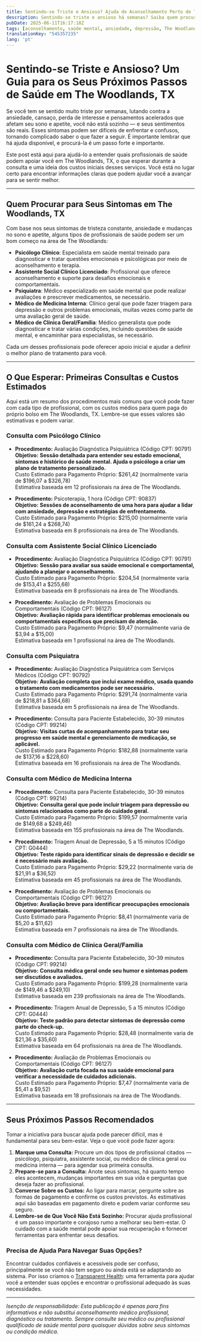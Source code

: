 ```yaml
---
title: Sentindo-se Triste e Ansioso? Ajuda de Aconselhamento Perto de The Woodlands, TX  
description: Sentindo-se triste e ansioso há semanas? Saiba quem procurar para aconselhamento em The Woodlands, TX, e como podem ser os custos iniciais.  
pubDate: 2025-06-11T16:17:18Z
tags: [aconselhamento, saúde mental, ansiedade, depressão, The Woodlands TX, terapia, transparência de custos]
translationKey: "545357235"
lang: 'pt'
---
```


# Sentindo-se Triste e Ansioso? Um Guia para os Seus Próximos Passos de Saúde em The Woodlands, TX

Se você tem se sentido muito triste por semanas, lutando contra a ansiedade, cansaço, perda de interesse e pensamentos acelerados que afetam seu sono e apetite, você não está sozinho — e seus sentimentos são reais. Esses sintomas podem ser difíceis de enfrentar e confusos, tornando complicado saber o que fazer a seguir. É importante lembrar que há ajuda disponível, e procurá-la é um passo forte e importante.

Este post está aqui para ajudá-lo a entender quais profissionais de saúde podem apoiar você em The Woodlands, TX, o que esperar durante a consulta e uma ideia dos custos iniciais desses serviços. Você está no lugar certo para encontrar informações claras que podem ajudar você a avançar para se sentir melhor.

---

## Quem Procurar para Seus Sintomas em The Woodlands, TX

Com base nos seus sintomas de tristeza constante, ansiedade e mudanças no sono e apetite, alguns tipos de profissionais de saúde podem ser um bom começo na área de The Woodlands:

- **Psicólogo Clínico**: Especialista em saúde mental treinado para diagnosticar e tratar questões emocionais e psicológicas por meio de aconselhamento e terapia.
- **Assistente Social Clínico Licenciado**: Profissional que oferece aconselhamento e suporte para desafios emocionais e comportamentais.
- **Psiquiatra**: Médico especializado em saúde mental que pode realizar avaliações e prescrever medicamentos, se necessário.
- **Médico de Medicina Interna**: Clínico geral que pode fazer triagem para depressão e outros problemas emocionais, muitas vezes como parte de uma avaliação geral de saúde.
- **Médico de Clínica Geral/Família**: Médico generalista que pode diagnosticar e tratar várias condições, incluindo questões de saúde mental, e encaminhar para especialistas, se necessário.

Cada um desses profissionais pode oferecer apoio inicial e ajudar a definir o melhor plano de tratamento para você.

---

## O Que Esperar: Primeiras Consultas e Custos Estimados

Aqui está um resumo dos procedimentos mais comuns que você pode fazer com cada tipo de profissional, com os custos médios para quem paga do próprio bolso em The Woodlands, TX. Lembre-se que esses valores são estimativas e podem variar.

### Consulta com Psicólogo Clínico

- **Procedimento:** Avaliação Diagnóstica Psiquiátrica (Código CPT: 90791)  
  **Objetivo:** **Sessão detalhada para entender seu estado emocional, sintomas e histórico de saúde mental. Ajuda o psicólogo a criar um plano de tratamento personalizado.**   
  Custo Estimado para Pagamento Próprio: $261,42 (normalmente varia de $196,07 a $326,78)  
  Estimativa baseada em 12 profissionais na área de The Woodlands.

- **Procedimento:** Psicoterapia, 1 hora (Código CPT: 90837)  
  **Objetivo:** **Sessões de aconselhamento de uma hora para ajudar a lidar com ansiedade, depressão e estratégias de enfrentamento.**   
  Custo Estimado para Pagamento Próprio: $215,00 (normalmente varia de $161,24 a $268,74)  
  Estimativa baseada em 8 profissionais na área de The Woodlands.

### Consulta com Assistente Social Clínico Licenciado

- **Procedimento:** Avaliação Diagnóstica Psiquiátrica (Código CPT: 90791)  
  **Objetivo:** **Sessão para avaliar sua saúde emocional e comportamental, ajudando a planejar o aconselhamento.**  
  Custo Estimado para Pagamento Próprio: $204,54 (normalmente varia de $153,41 a $255,68)  
  Estimativa baseada em 8 profissionais na área de The Woodlands.

- **Procedimento:** Avaliação de Problemas Emocionais ou Comportamentais (Código CPT: 96127)  
  **Objetivo:** **Avaliação rápida para identificar problemas emocionais ou comportamentais específicos que precisam de atenção.**  
  Custo Estimado para Pagamento Próprio: $9,47 (normalmente varia de $3,94 a $15,00)  
  Estimativa baseada em 1 profissional na área de The Woodlands.

### Consulta com Psiquiatra

- **Procedimento:** Avaliação Diagnóstica Psiquiátrica com Serviços Médicos (Código CPT: 90792)  
  **Objetivo:** **Avaliação completa que inclui exame médico, usada quando o tratamento com medicamentos pode ser necessário.**  
  Custo Estimado para Pagamento Próprio: $291,74 (normalmente varia de $218,81 a $364,68)  
  Estimativa baseada em 5 profissionais na área de The Woodlands.

- **Procedimento:** Consulta para Paciente Estabelecido, 30-39 minutos (Código CPT: 99214)  
  **Objetivo:** **Visitas curtas de acompanhamento para tratar seu progresso em saúde mental e gerenciamento de medicação, se aplicável.**  
  Custo Estimado para Pagamento Próprio: $182,88 (normalmente varia de $137,16 a $228,60)  
  Estimativa baseada em 16 profissionais na área de The Woodlands.

### Consulta com Médico de Medicina Interna

- **Procedimento:** Consulta para Paciente Estabelecido, 30-39 minutos (Código CPT: 99214)  
  **Objetivo:** **Consulta geral que pode incluir triagem para depressão ou sintomas relacionados como parte do cuidado geral.**  
  Custo Estimado para Pagamento Próprio: $199,57 (normalmente varia de $149,68 a $249,46)  
  Estimativa baseada em 155 profissionais na área de The Woodlands.

- **Procedimento:** Triagem Anual de Depressão, 5 a 15 minutos (Código CPT: G0444)  
  **Objetivo:** **Teste rápido para identificar sinais de depressão e decidir se é necessário mais avaliação.**  
  Custo Estimado para Pagamento Próprio: $29,22 (normalmente varia de $21,91 a $36,52)  
  Estimativa baseada em 45 profissionais na área de The Woodlands.

- **Procedimento:** Avaliação de Problemas Emocionais ou Comportamentais (Código CPT: 96127)  
  **Objetivo:** **Avaliação breve para identificar preocupações emocionais ou comportamentais.**  
  Custo Estimado para Pagamento Próprio: $8,41 (normalmente varia de $5,20 a $11,62)  
  Estimativa baseada em 7 profissionais na área de The Woodlands.

### Consulta com Médico de Clínica Geral/Família

- **Procedimento:** Consulta para Paciente Estabelecido, 30-39 minutos (Código CPT: 99214)  
  **Objetivo:** **Consulta médica geral onde seu humor e sintomas podem ser discutidos e avaliados.**  
  Custo Estimado para Pagamento Próprio: $199,28 (normalmente varia de $149,46 a $249,10)  
  Estimativa baseada em 239 profissionais na área de The Woodlands.

- **Procedimento:** Triagem Anual de Depressão, 5 a 15 minutos (Código CPT: G0444)  
  **Objetivo:** **Teste padrão para detectar sintomas de depressão como parte do check-up.**  
  Custo Estimado para Pagamento Próprio: $28,48 (normalmente varia de $21,36 a $35,60)  
  Estimativa baseada em 64 profissionais na área de The Woodlands.

- **Procedimento:** Avaliação de Problemas Emocionais ou Comportamentais (Código CPT: 96127)  
  **Objetivo:** **Avaliação curta focada na sua saúde emocional para verificar a necessidade de cuidados adicionais.**  
  Custo Estimado para Pagamento Próprio: $7,47 (normalmente varia de $5,41 a $9,52)  
  Estimativa baseada em 18 profissionais na área de The Woodlands.

---

## Seus Próximos Passos Recomendados

Tomar a iniciativa para buscar ajuda pode parecer difícil, mas é fundamental para seu bem-estar. Veja o que você pode fazer agora:

1. **Marque uma Consulta:** Procure um dos tipos de profissional citados — psicólogo, psiquiatra, assistente social, ou médico de clínica geral ou medicina interna — para agendar sua primeira consulta.  
2. **Prepare-se para a Consulta:** Anote seus sintomas, há quanto tempo eles acontecem, mudanças importantes em sua vida e perguntas que deseja fazer ao profissional.  
3. **Converse Sobre os Custos:** Ao ligar para marcar, pergunte sobre as formas de pagamento e confirme os custos previstos. As estimativas aqui são baseadas em pagamento direto e podem variar conforme seu seguro.  
4. **Lembre-se de Que Você Não Está Sozinho:** Procurar ajuda profissional é um passo importante e corajoso rumo a melhorar seu bem-estar. O cuidado com a saúde mental pode apoiar sua recuperação e fornecer ferramentas para enfrentar seus desafios.

### Precisa de Ajuda Para Navegar Suas Opções?

Encontrar cuidados confiáveis e acessíveis pode ser confuso, principalmente se você não tem seguro ou ainda está se adaptando ao sistema. Por isso criamos o [Transparent Health](https://transparenthealth.ai): uma ferramenta para ajudar você a entender suas opções e encontrar o profissional adequado às suas necessidades.

---

*Isenção de responsabilidade: Esta publicação é apenas para fins informativos e não substitui aconselhamento médico profissional, diagnóstico ou tratamento. Sempre consulte seu médico ou profissional qualificado de saúde mental para quaisquer dúvidas sobre seus sintomas ou condição médica.*